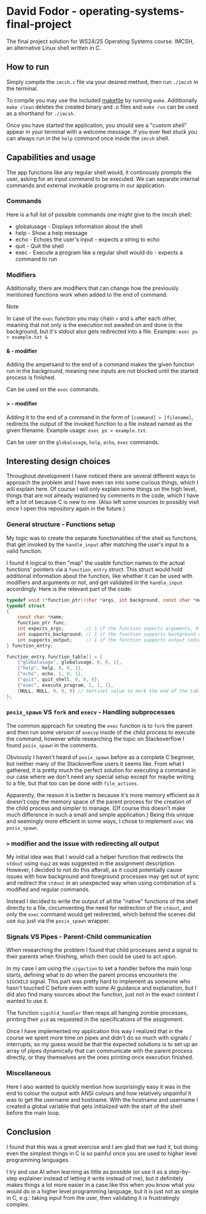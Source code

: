 # David Fodor - operating-systems-final-project
The final project solution for WS24/25 Operating Systems course. IMCSH, an alternative Linux shell written in C.

## How to run
Simply compile the `imcsh.c` file via your desired method, then run `./imcsh` in the terminal.

To compile you may use the included [makefile](./makefile) by running `make`. Additionally `make clean` deletes the created binary and .o files and `make run` can be used as a shorthand for `./imcsh`.

Once you have started the application, you should see a "custom shell" appear in your terminal with a welcome message. If you ever feel stuck you can always run in the `help` command once inside the `imcsh` shell.

## Capabilities and usage
The app functions like any regular shell would, it continously prompts the user, asking for an input command to be executed. We can separate internal commands and external invokable programs in our application. 

### Commands
Here is a full list of possible commands one might give to the imcsh shell:

- globalusage - Displays information about the shell
- help        - Show a help message
- echo        - Echoes the user's input - expects a string to echo
- quit        - Quit the shell
- exec        - Execute a program like a regular shell would do - expects a command to run

### Modifiers
Additionally, there are modifiers that can change how the previously mentioned functions work when added to the end of command:

> [!NOTE]
> In case of the `exec` function you may chain `>` and `&` after each other, meaning that not only is the execution not awaited on and done in the background, but it's stdout also gets redirected into a file.
> Example: `exec ps > example.txt &`

#### **&** - modifier
Adding the ampersand to the end of a command makes the given function run in the background, meaning new inputs are not blocked until the started process is finished.

Can be used on the `exec` commands.

#### **>** - modifier
Adding it to the end of a command in the form of `[command] > [filename]`, redirects the output of the invoked function to a file instead named as the given filename. Example usage: `exec ps > example.txt`.

Can be user on the `globalusage`, `help`, `echo`, `exec` commands.

## Interesting design choices
Throughout development I have noticed there are several different ways to approach the problem and I have even ran into some curious things, which I will explain here. Of course I will only explain some things on the high level, things that are not already explained by comments in the code, which I have left a lot of because C is new to me. (Also left some sources to possibly visit once I open this repository again in the future.)

### General structure - Functions setup
My logic was to create the separate functionalities of the shell as functions, that get invoked by the `handle_input` after matching the user's input to a valid function.

I found it logical to then "map" the usable function names to the actual functions' pointers via a `function_entry` struct. This struct would hold additional information about the function, like whether it can be used with modifiers and arguments or not, and get validated in the `handle_input` accordingly. Here is the relevant part of the code:

```C
typedef void (*function_ptr)(char *args, int background, const char *output_file);
typedef struct
{
    const char *name;
    function_ptr func;
    int expects_args;        // 1 if the function expects arguments, 0 otherwise
    int supports_background; // 1 if the function supports background execution, 0 otherwise
    int supports_output;     // 1 if the function supports output redirection, 0 otherwise
} function_entry;

function_entry function_table[] = {
    {"globalusage", globalusage, 0, 0, 1},
    {"help", help, 0, 0, 1},
    {"echo", echo, 1, 0, 1},
    {"quit", quit_shell, 0, 0, 0},
    {"exec", execute_program, 1, 1, 1},
    {NULL, NULL, 0, 0, 0} // Sentinel value to mark the end of the table
};
```

### `posix_spawn` VS `fork` and `execv` - Handling subprocesses
The common approach for creating the `exec` function is to `fork` the parent and then run some version of `execvp` inside of the child process to execute the command, however while researching the topic on Stackoverflow I found `posix_spawn` in the comments.

Obviously I haven't heard of `posix_spawn` before as a complete C beginner, but neither many of the Stackoverflow users it seems like. From what I gathered, it is pretty much the perfect solution for executing a command in our case where we don't need any special setup except for maybe writing to a file, but that too can be done with `file_actions`.

Apparently, the reason it is better is because it's more memory efficient as it doesn't copy the memory space of the parent process for the creation of the child process and simpler to manage. (Of course this doesn't make much difference in such a small and simple application.) Being this unique and seemingly more efficient in some ways, I chose to implement `exec` via `posix_spawn`.

### `>` modifier and the issue with redirecting all output
My initial idea was that I would call a helper function that redirects the `stdout` using `dup2` as was suggested in the assignment description. However, I decided to not do this afterall, as it could potentially cause issues with how background and foreground processes may get out of sync and redirect the `stdout` in an unexpected way when using combination of `&` modified and regular commands.

Instead I decided to write the output of all the "native" functions of the shell directly to a file, circumventing the need for redirection of the `stdout`, and only the `exec` command would get redirected, which behind the scenes did use `dup` just via the `posix_spawn` wrapper.

### Signals VS Pipes - Parent-Child communication
When researching the problem I found that child processes send a signal to their parents when finishing, which then could be used to act upon.

In my case I am using the `sigaction` to set a handler before the main loop starts, defining what to do when the parent process encounters the `SIGCHILD` signal. This part was pretty hard to implement as someone who hasn't touched C before even with some AI guidance and explanation, but I did also find many sources about the function, just not in the exact context I wanted to use it.

The function `sigchld_handler` then reaps all hanging zombie processes, printing their `pid` as requested in the specifications of the assignment.

Once I have implemented my application this way I realized that in the course we spent more time on pipes and didn't do so much with signals / interrupts, so my guess would be that the expected solutions is to set up an array of pipes dynamically that can communicate with the parent process directly, or they themselves are the ones printing once execution finished.

### Miscellaneous
Here I also wanted to quickly mention how surprisingly easy it was in the end to colour the output with ANSI colours and how relatively unpainful it was to get the username and hostname. With the hostname and username I created a global variable that gets initialized with the start of the shell before the main loop.

## Conclusion
I found that this was a great exercise and I am glad that we had it, but doing even the simplest things in C is so painful once you are used to higher level programming languages.

I try and use AI when learning as little as possible (or use it as a step-by-step explainer instead of letting it write instead of me), but it definitely makes things a lot more easier in a case like this when you know what you would do in a higher level programming language, but it is just not as simple in C, e.g.: taking input from the user, then validating it is frustratingly complex.